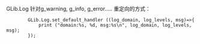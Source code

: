 GLib.Log 针对g_warning, g_info, g_error..... 重定向的方式：
```vala
        GLib.Log.set_default_handler ((log_domain, log_levels, msg)=>{
            print ("domain:%s, %d, msg:%s\n", log_domain, log_levels, msg);
        });
```
